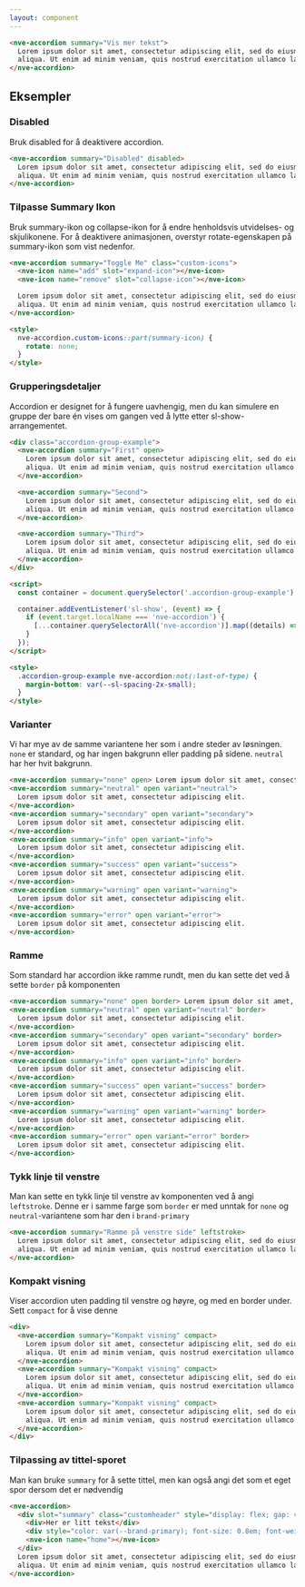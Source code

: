 ```yaml
---
layout: component
---
```


<CodeExamplePreview>

```html
<nve-accordion summary="Vis mer tekst">
  Lorem ipsum dolor sit amet, consectetur adipiscing elit, sed do eiusmod tempor incididunt ut labore et dolore magna
  aliqua. Ut enim ad minim veniam, quis nostrud exercitation ullamco laboris nisi ut aliquip ex ea commodo consequat.
</nve-accordion>
```

</CodeExamplePreview>

## Eksempler

### Disabled

Bruk disabled for å deaktivere accordion.

<CodeExamplePreview>

```html
<nve-accordion summary="Disabled" disabled>
  Lorem ipsum dolor sit amet, consectetur adipiscing elit, sed do eiusmod tempor incididunt ut labore et dolore magna
  aliqua. Ut enim ad minim veniam, quis nostrud exercitation ullamco laboris nisi ut aliquip ex ea commodo consequat.
</nve-accordion>
```

</CodeExamplePreview>

### Tilpasse Summary Ikon

Bruk summary-ikon og collapse-ikon for å endre henholdsvis utvidelses- og skjulikonene. For å deaktivere animasjonen, overstyr rotate-egenskapen på summary-ikon som vist nedenfor.
<CodeExamplePreview>

```html
<nve-accordion summary="Toggle Me" class="custom-icons">
  <nve-icon name="add" slot="expand-icon"></nve-icon>
  <nve-icon name="remove" slot="collapse-icon"></nve-icon>

  Lorem ipsum dolor sit amet, consectetur adipiscing elit, sed do eiusmod tempor incididunt ut labore et dolore magna
  aliqua. Ut enim ad minim veniam, quis nostrud exercitation ullamco laboris nisi ut aliquip ex ea commodo consequat.
</nve-accordion>

<style>
  nve-accordion.custom-icons::part(summary-icon) {
    rotate: none;
  }
</style>
```

</CodeExamplePreview>

### Grupperingsdetaljer

Accordion er designet for å fungere uavhengig, men du kan simulere en gruppe der bare én vises om gangen ved å lytte etter sl-show-arrangementet.
<CodeExamplePreview>

```html
<div class="accordion-group-example">
  <nve-accordion summary="First" open>
    Lorem ipsum dolor sit amet, consectetur adipiscing elit, sed do eiusmod tempor incididunt ut labore et dolore magna
    aliqua. Ut enim ad minim veniam, quis nostrud exercitation ullamco laboris nisi ut aliquip ex ea commodo consequat.
  </nve-accordion>

  <nve-accordion summary="Second">
    Lorem ipsum dolor sit amet, consectetur adipiscing elit, sed do eiusmod tempor incididunt ut labore et dolore magna
    aliqua. Ut enim ad minim veniam, quis nostrud exercitation ullamco laboris nisi ut aliquip ex ea commodo consequat.
  </nve-accordion>

  <nve-accordion summary="Third">
    Lorem ipsum dolor sit amet, consectetur adipiscing elit, sed do eiusmod tempor incididunt ut labore et dolore magna
    aliqua. Ut enim ad minim veniam, quis nostrud exercitation ullamco laboris nisi ut aliquip ex ea commodo consequat.
  </nve-accordion>
</div>

<script>
  const container = document.querySelector('.accordion-group-example');

  container.addEventListener('sl-show', (event) => {
    if (event.target.localName === 'nve-accordion') {
      [...container.querySelectorAll('nve-accordion')].map((details) => (details.open = event.target === details));
    }
  });
</script>

<style>
  .accordion-group-example nve-accordion:not(:last-of-type) {
    margin-bottom: var(--sl-spacing-2x-small);
  }
</style>
```

</CodeExamplePreview>

### Varianter

Vi har mye av de samme variantene her som i andre steder av løsningen. `none` er standard, og har ingen bakgrunn eller padding på sidene. `neutral` har her hvit bakgrunn.

<CodeExamplePreview>

```html
<nve-accordion summary="none" open> Lorem ipsum dolor sit amet, consectetur adipiscing elit. </nve-accordion>
<nve-accordion summary="neutral" open variant="neutral">
  Lorem ipsum dolor sit amet, consectetur adipiscing elit.
</nve-accordion>
<nve-accordion summary="secondary" open variant="secondary">
  Lorem ipsum dolor sit amet, consectetur adipiscing elit.
</nve-accordion>
<nve-accordion summary="info" open variant="info">
  Lorem ipsum dolor sit amet, consectetur adipiscing elit.
</nve-accordion>
<nve-accordion summary="success" open variant="success">
  Lorem ipsum dolor sit amet, consectetur adipiscing elit.
</nve-accordion>
<nve-accordion summary="warning" open variant="warning">
  Lorem ipsum dolor sit amet, consectetur adipiscing elit.
</nve-accordion>
<nve-accordion summary="error" open variant="error">
  Lorem ipsum dolor sit amet, consectetur adipiscing elit.
</nve-accordion>
```

</CodeExamplePreview>

### Ramme

Som standard har accordion ikke ramme rundt, men du kan sette det ved å sette `border` på komponenten

<CodeExamplePreview>

```html
<nve-accordion summary="none" open border> Lorem ipsum dolor sit amet, consectetur adipiscing elit. </nve-accordion>
<nve-accordion summary="neutral" open variant="neutral" border>
  Lorem ipsum dolor sit amet, consectetur adipiscing elit.
</nve-accordion>
<nve-accordion summary="secondary" open variant="secondary" border>
  Lorem ipsum dolor sit amet, consectetur adipiscing elit.
</nve-accordion>
<nve-accordion summary="info" open variant="info" border>
  Lorem ipsum dolor sit amet, consectetur adipiscing elit.
</nve-accordion>
<nve-accordion summary="success" open variant="success" border>
  Lorem ipsum dolor sit amet, consectetur adipiscing elit.
</nve-accordion>
<nve-accordion summary="warning" open variant="warning" border>
  Lorem ipsum dolor sit amet, consectetur adipiscing elit.
</nve-accordion>
<nve-accordion summary="error" open variant="error" border>
  Lorem ipsum dolor sit amet, consectetur adipiscing elit.
</nve-accordion>
```

</CodeExamplePreview>

### Tykk linje til venstre

Man kan sette en tykk linje til venstre av komponenten ved å angi `leftstroke`. Denne er i samme farge som `border` er med unntak for `none` og `neutral`-variantene som har den i `brand-primary`

<CodeExamplePreview>

```html
<nve-accordion summary="Ramme på venstre side" leftstroke>
  Lorem ipsum dolor sit amet, consectetur adipiscing elit, sed do eiusmod tempor incididunt ut labore et dolore magna
  aliqua. Ut enim ad minim veniam, quis nostrud exercitation ullamco laboris nisi ut aliquip ex ea commodo consequat.
</nve-accordion>
```

</CodeExamplePreview>

### Kompakt visning

Viser accordion uten padding til venstre og høyre, og med en border under. Sett `compact` for å vise denne

<CodeExamplePreview>

```html
<div>
  <nve-accordion summary="Kompakt visning" compact>
    Lorem ipsum dolor sit amet, consectetur adipiscing elit, sed do eiusmod tempor incididunt ut labore et dolore magna
    aliqua. Ut enim ad minim veniam, quis nostrud exercitation ullamco laboris nisi ut aliquip ex ea commodo consequat.
  </nve-accordion>
  <nve-accordion summary="Kompakt visning" compact>
    Lorem ipsum dolor sit amet, consectetur adipiscing elit, sed do eiusmod tempor incididunt ut labore et dolore magna
    aliqua. Ut enim ad minim veniam, quis nostrud exercitation ullamco laboris nisi ut aliquip ex ea commodo consequat.
  </nve-accordion>
  <nve-accordion summary="Kompakt visning" compact>
    Lorem ipsum dolor sit amet, consectetur adipiscing elit, sed do eiusmod tempor incididunt ut labore et dolore magna
    aliqua. Ut enim ad minim veniam, quis nostrud exercitation ullamco laboris nisi ut aliquip ex ea commodo consequat.
  </nve-accordion>
</div>
```

</CodeExamplePreview>

### Tilpassing av tittel-sporet

Man kan bruke `summary` for å sette tittel, men kan også angi det som et eget spor dersom det er nødvendig

<CodeExamplePreview>

```html
<nve-accordion>
  <div slot="summary" class="customheader" style="display: flex; gap: var(--spacing-small); align-items: center;">
    <div>Her er litt tekst</div>
    <div style="color: var(--brand-primary); font-size: 0.8em; font-weight: 400;">Annen tekst</div>
    <nve-icon name="home"></nve-icon>
  </div>
  Lorem ipsum dolor sit amet, consectetur adipiscing elit, sed do eiusmod tempor incididunt ut labore et dolore magna
  aliqua. Ut enim ad minim veniam, quis nostrud exercitation ullamco laboris nisi ut aliquip ex ea commodo consequat.
</nve-accordion>
```

</CodeExamplePreview>
